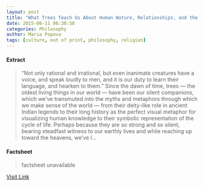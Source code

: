 ```yaml
---
layout: post
title: "What Trees Teach Us About Human Nature, Relationships, and the Secret to Lasting Love: Wisdom from a 17th-Century Gardener"
date: 2015-06-11 06:30:50
categories: Philosophy
author: Maria Popova
tags: [culture, out of print, philosophy, religion]
---
```



#### Extract
>&#8220;Not only rational and irrational, but even inanimate creatures have a voice, and speak loudly to men, and it is our duty to learn their language, and hearken to them.&#8221; Since the dawn of time, trees &#8212; the oldest living things in our world &#8212; have been our silent companions, which we&#8217;ve transmuted into the myths and metaphors through which we make sense of the world &#8212; from their deity-like role in ancient Indian legends to their long history as the perfect visual metaphor for visualizing human knowledge to their symbolic representation of the cycle of life. Perhaps because they are so strong and so silent, bearing steadfast witness to our earthly lives and while reaching up toward the heavens, we&#8217;ve l...

#### Factsheet
>factsheet unavailable

[Visit Link](http://www.brainpickings.org/2015/06/11/the-spiritual-uses-of-fruit-trees-relationship-advice-and-wisdom-on-human-nature-from-a-17th-century-gardener/)


